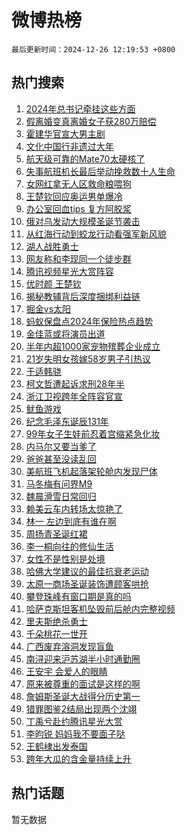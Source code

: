 # 微博热榜

`最后更新时间：2024-12-26 12:19:53 +0800`

## 热门搜索

1. [2024年总书记牵挂这些方面](https://m.weibo.cn/search?containerid=100103type%3D1%26t%3D10%26q%3D%232024%E5%B9%B4%E6%80%BB%E4%B9%A6%E8%AE%B0%E7%89%B5%E6%8C%82%E8%BF%99%E4%BA%9B%E6%96%B9%E9%9D%A2%23&stream_entry_id=51&isnewpage=1&extparam=seat%3D1%26q%3D%25232024%25E5%25B9%25B4%25E6%2580%25BB%25E4%25B9%25A6%25E8%25AE%25B0%25E7%2589%25B5%25E6%258C%2582%25E8%25BF%2599%25E4%25BA%259B%25E6%2596%25B9%25E9%259D%25A2%2523%26pos%3D0%26cate%3D10103%26filter_type%3Drealtimehot%26stream_entry_id%3D51%26c_type%3D51%26dgr%3D0%26display_time%3D1735186791%26pre_seqid%3D173518679165403877844101)
1. [假离婚变真离婚女子获280万赔偿](https://m.weibo.cn/search?containerid=100103type%3D1%26t%3D10%26q%3D%23%E5%81%87%E7%A6%BB%E5%A9%9A%E5%8F%98%E7%9C%9F%E7%A6%BB%E5%A9%9A%E5%A5%B3%E5%AD%90%E8%8E%B7280%E4%B8%87%E8%B5%94%E5%81%BF%23&stream_entry_id=31&isnewpage=1&extparam=seat%3D1%26flag%3D1%26cate%3D5001%26dgr%3D0%26stream_entry_id%3D31%26q%3D%2523%25E5%2581%2587%25E7%25A6%25BB%25E5%25A9%259A%25E5%258F%2598%25E7%259C%259F%25E7%25A6%25BB%25E5%25A9%259A%25E5%25A5%25B3%25E5%25AD%2590%25E8%258E%25B7280%25E4%25B8%2587%25E8%25B5%2594%25E5%2581%25BF%2523%26pos%3D0%26realpos%3D1%26filter_type%3Drealtimehot%26lcate%3D5001%26c_type%3D31%26band_rank%3D1%26display_time%3D1735186791%26pre_seqid%3D173518679165403877844101)
1. [霍建华官宣大男主剧](https://m.weibo.cn/search?containerid=100103type%3D1%26t%3D10%26q%3D%23%E9%9C%8D%E5%BB%BA%E5%8D%8E%E5%AE%98%E5%AE%A3%E5%A4%A7%E7%94%B7%E4%B8%BB%E5%89%A7%23&stream_entry_id=31&isnewpage=1&extparam=seat%3D1%26flag%3D1%26cate%3D5001%26dgr%3D0%26stream_entry_id%3D31%26q%3D%2523%25E9%259C%258D%25E5%25BB%25BA%25E5%258D%258E%25E5%25AE%2598%25E5%25AE%25A3%25E5%25A4%25A7%25E7%2594%25B7%25E4%25B8%25BB%25E5%2589%25A7%2523%26pos%3D1%26realpos%3D2%26filter_type%3Drealtimehot%26lcate%3D5001%26c_type%3D31%26band_rank%3D2%26display_time%3D1735186791%26pre_seqid%3D173518679165403877844101)
1. [文化中国行非遗过大年](https://m.weibo.cn/search?containerid=100103type%3D1%26t%3D10%26q%3D%23%E6%96%87%E5%8C%96%E4%B8%AD%E5%9B%BD%E8%A1%8C%E9%9D%9E%E9%81%97%E8%BF%87%E5%A4%A7%E5%B9%B4%23&stream_entry_id=31&isnewpage=1&extparam=seat%3D1%26flag%3D1%26cate%3D5001%26dgr%3D0%26stream_entry_id%3D31%26q%3D%2523%25E6%2596%2587%25E5%258C%2596%25E4%25B8%25AD%25E5%259B%25BD%25E8%25A1%258C%25E9%259D%259E%25E9%2581%2597%25E8%25BF%2587%25E5%25A4%25A7%25E5%25B9%25B4%2523%26pos%3D2%26realpos%3D3%26filter_type%3Drealtimehot%26lcate%3D5001%26c_type%3D31%26band_rank%3D3%26display_time%3D1735186791%26pre_seqid%3D173518679165403877844101)
1. [航天级可靠的Mate70太硬核了](https://m.weibo.cn/search?containerid=100103type%3D1%26t%3D10%26q%3D%23%E8%88%AA%E5%A4%A9%E7%BA%A7%E5%8F%AF%E9%9D%A0%E7%9A%84Mate70%E5%A4%AA%E7%A1%AC%E6%A0%B8%E4%BA%86%23&stream_entry_id=31&isnewpage=1&extparam=seat%3D1%26band_rank%3D4%26cate%3D5001%26dgr%3D0%26is_ad_pos%3D1%26stream_entry_id%3D31%26topic_ad%3D1%26pos%3D3%26q%3D%2523%25E8%2588%25AA%25E5%25A4%25A9%25E7%25BA%25A7%25E5%258F%25AF%25E9%259D%25A0%25E7%259A%2584Mate70%25E5%25A4%25AA%25E7%25A1%25AC%25E6%25A0%25B8%25E4%25BA%2586%2523%26filter_type%3Drealtimehot%26adid%3D270552%26c_type%3D31%26lcate%3D5001%26display_time%3D1735186791%26pre_seqid%3D173518679165403877844101)
1. [失事航班机长最后举动挽救数十人生命](https://m.weibo.cn/search?containerid=100103type%3D1%26t%3D10%26q%3D%23%E5%A4%B1%E4%BA%8B%E8%88%AA%E7%8F%AD%E6%9C%BA%E9%95%BF%E6%9C%80%E5%90%8E%E4%B8%BE%E5%8A%A8%E6%8C%BD%E6%95%91%E6%95%B0%E5%8D%81%E4%BA%BA%E7%94%9F%E5%91%BD%23&stream_entry_id=31&isnewpage=1&extparam=seat%3D1%26flag%3D1%26cate%3D5001%26dgr%3D0%26stream_entry_id%3D31%26q%3D%2523%25E5%25A4%25B1%25E4%25BA%258B%25E8%2588%25AA%25E7%258F%25AD%25E6%259C%25BA%25E9%2595%25BF%25E6%259C%2580%25E5%2590%258E%25E4%25B8%25BE%25E5%258A%25A8%25E6%258C%25BD%25E6%2595%2591%25E6%2595%25B0%25E5%258D%2581%25E4%25BA%25BA%25E7%2594%259F%25E5%2591%25BD%2523%26pos%3D4%26realpos%3D4%26filter_type%3Drealtimehot%26lcate%3D5001%26c_type%3D31%26band_rank%3D4%26display_time%3D1735186791%26pre_seqid%3D173518679165403877844101)
1. [女网红拿无人区救命粮喂狗](https://m.weibo.cn/search?containerid=100103type%3D1%26t%3D10%26q%3D%23%E5%A5%B3%E7%BD%91%E7%BA%A2%E6%8B%BF%E6%97%A0%E4%BA%BA%E5%8C%BA%E6%95%91%E5%91%BD%E7%B2%AE%E5%96%82%E7%8B%97%23&stream_entry_id=31&isnewpage=1&extparam=seat%3D1%26flag%3D2%26cate%3D5001%26dgr%3D0%26stream_entry_id%3D31%26q%3D%2523%25E5%25A5%25B3%25E7%25BD%2591%25E7%25BA%25A2%25E6%258B%25BF%25E6%2597%25A0%25E4%25BA%25BA%25E5%258C%25BA%25E6%2595%2591%25E5%2591%25BD%25E7%25B2%25AE%25E5%2596%2582%25E7%258B%2597%2523%26pos%3D5%26realpos%3D5%26filter_type%3Drealtimehot%26lcate%3D5001%26c_type%3D31%26band_rank%3D5%26display_time%3D1735186791%26pre_seqid%3D173518679165403877844101)
1. [王楚钦回应奥运男单爆冷](https://m.weibo.cn/search?containerid=100103type%3D1%26t%3D10%26q%3D%23%E7%8E%8B%E6%A5%9A%E9%92%A6%E5%9B%9E%E5%BA%94%E5%A5%A5%E8%BF%90%E7%94%B7%E5%8D%95%E7%88%86%E5%86%B7%23&stream_entry_id=31&isnewpage=1&extparam=seat%3D1%26flag%3D1%26cate%3D5001%26dgr%3D0%26stream_entry_id%3D31%26q%3D%2523%25E7%258E%258B%25E6%25A5%259A%25E9%2592%25A6%25E5%259B%259E%25E5%25BA%2594%25E5%25A5%25A5%25E8%25BF%2590%25E7%2594%25B7%25E5%258D%2595%25E7%2588%2586%25E5%2586%25B7%2523%26pos%3D6%26realpos%3D6%26filter_type%3Drealtimehot%26lcate%3D5001%26c_type%3D31%26band_rank%3D6%26display_time%3D1735186791%26pre_seqid%3D173518679165403877844101)
1. [办公室回血tips 复方阿胶浆](https://m.weibo.cn/search?containerid=100103type%3D1%26t%3D10%26q%3D%23%E5%8A%9E%E5%85%AC%E5%AE%A4%E5%9B%9E%E8%A1%80tips+%E5%A4%8D%E6%96%B9%E9%98%BF%E8%83%B6%E6%B5%86%23&stream_entry_id=31&isnewpage=1&extparam=seat%3D1%26band_rank%3D7%26cate%3D5001%26dgr%3D0%26is_ad_pos%3D1%26stream_entry_id%3D31%26topic_ad%3D1%26pos%3D7%26q%3D%2523%25E5%258A%259E%25E5%2585%25AC%25E5%25AE%25A4%25E5%259B%259E%25E8%25A1%2580tips%2520%25E5%25A4%258D%25E6%2596%25B9%25E9%2598%25BF%25E8%2583%25B6%25E6%25B5%2586%2523%26filter_type%3Drealtimehot%26adid%3D269913%26c_type%3D31%26lcate%3D5001%26display_time%3D1735186791%26pre_seqid%3D173518679165403877844101)
1. [俄对乌发动大规模圣诞节袭击](https://m.weibo.cn/search?containerid=100103type%3D1%26t%3D10%26q%3D%23%E4%BF%84%E5%AF%B9%E4%B9%8C%E5%8F%91%E5%8A%A8%E5%A4%A7%E8%A7%84%E6%A8%A1%E5%9C%A3%E8%AF%9E%E8%8A%82%E8%A2%AD%E5%87%BB%23&stream_entry_id=31&isnewpage=1&extparam=seat%3D1%26flag%3D1%26cate%3D5001%26dgr%3D0%26stream_entry_id%3D31%26q%3D%2523%25E4%25BF%2584%25E5%25AF%25B9%25E4%25B9%258C%25E5%258F%2591%25E5%258A%25A8%25E5%25A4%25A7%25E8%25A7%2584%25E6%25A8%25A1%25E5%259C%25A3%25E8%25AF%259E%25E8%258A%2582%25E8%25A2%25AD%25E5%2587%25BB%2523%26pos%3D8%26realpos%3D7%26filter_type%3Drealtimehot%26lcate%3D5001%26c_type%3D31%26band_rank%3D7%26display_time%3D1735186791%26pre_seqid%3D173518679165403877844101)
1. [从红海行动到蛟龙行动看强军新风貌](https://m.weibo.cn/search?containerid=100103type%3D1%26t%3D10%26q%3D%23%E4%BB%8E%E7%BA%A2%E6%B5%B7%E8%A1%8C%E5%8A%A8%E5%88%B0%E8%9B%9F%E9%BE%99%E8%A1%8C%E5%8A%A8%E7%9C%8B%E5%BC%BA%E5%86%9B%E6%96%B0%E9%A3%8E%E8%B2%8C%23&stream_entry_id=31&isnewpage=1&extparam=seat%3D1%26flag%3D0%26cate%3D5001%26dgr%3D0%26stream_entry_id%3D31%26q%3D%2523%25E4%25BB%258E%25E7%25BA%25A2%25E6%25B5%25B7%25E8%25A1%258C%25E5%258A%25A8%25E5%2588%25B0%25E8%259B%259F%25E9%25BE%2599%25E8%25A1%258C%25E5%258A%25A8%25E7%259C%258B%25E5%25BC%25BA%25E5%2586%259B%25E6%2596%25B0%25E9%25A3%258E%25E8%25B2%258C%2523%26pos%3D9%26realpos%3D8%26filter_type%3Drealtimehot%26lcate%3D5001%26c_type%3D31%26band_rank%3D8%26display_time%3D1735186791%26pre_seqid%3D173518679165403877844101)
1. [湖人战胜勇士](https://m.weibo.cn/search?containerid=100103type%3D1%26t%3D10%26q%3D%E6%B9%96%E4%BA%BA%E6%88%98%E8%83%9C%E5%8B%87%E5%A3%AB&stream_entry_id=31&isnewpage=1&extparam=seat%3D1%26flag%3D1%26cate%3D5001%26dgr%3D0%26stream_entry_id%3D31%26q%3D%25E6%25B9%2596%25E4%25BA%25BA%25E6%2588%2598%25E8%2583%259C%25E5%258B%2587%25E5%25A3%25AB%26pos%3D10%26realpos%3D9%26filter_type%3Drealtimehot%26lcate%3D5001%26c_type%3D31%26band_rank%3D9%26display_time%3D1735186791%26pre_seqid%3D173518679165403877844101)
1. [网友称和李现同一个徒步群](https://m.weibo.cn/search?containerid=100103type%3D1%26t%3D10%26q%3D%23%E7%BD%91%E5%8F%8B%E7%A7%B0%E5%92%8C%E6%9D%8E%E7%8E%B0%E5%90%8C%E4%B8%80%E4%B8%AA%E5%BE%92%E6%AD%A5%E7%BE%A4%23&stream_entry_id=31&isnewpage=1&extparam=seat%3D1%26flag%3D0%26cate%3D5001%26dgr%3D0%26stream_entry_id%3D31%26q%3D%2523%25E7%25BD%2591%25E5%258F%258B%25E7%25A7%25B0%25E5%2592%258C%25E6%259D%258E%25E7%258E%25B0%25E5%2590%258C%25E4%25B8%2580%25E4%25B8%25AA%25E5%25BE%2592%25E6%25AD%25A5%25E7%25BE%25A4%2523%26pos%3D11%26realpos%3D10%26filter_type%3Drealtimehot%26lcate%3D5001%26c_type%3D31%26band_rank%3D10%26display_time%3D1735186791%26pre_seqid%3D173518679165403877844101)
1. [腾讯视频星光大赏阵容](https://m.weibo.cn/search?containerid=100103type%3D1%26t%3D10%26q%3D%E8%85%BE%E8%AE%AF%E8%A7%86%E9%A2%91%E6%98%9F%E5%85%89%E5%A4%A7%E8%B5%8F%E9%98%B5%E5%AE%B9&stream_entry_id=31&isnewpage=1&extparam=seat%3D1%26flag%3D1%26cate%3D5001%26dgr%3D0%26stream_entry_id%3D31%26q%3D%25E8%2585%25BE%25E8%25AE%25AF%25E8%25A7%2586%25E9%25A2%2591%25E6%2598%259F%25E5%2585%2589%25E5%25A4%25A7%25E8%25B5%258F%25E9%2598%25B5%25E5%25AE%25B9%26pos%3D12%26realpos%3D11%26filter_type%3Drealtimehot%26lcate%3D5001%26c_type%3D31%26band_rank%3D11%26display_time%3D1735186791%26pre_seqid%3D173518679165403877844101)
1. [优时颜 王楚钦](https://m.weibo.cn/search?containerid=100103type%3D1%26t%3D10%26q%3D%E4%BC%98%E6%97%B6%E9%A2%9C+%E7%8E%8B%E6%A5%9A%E9%92%A6&stream_entry_id=31&isnewpage=1&extparam=seat%3D1%26flag%3D2%26cate%3D5001%26dgr%3D0%26stream_entry_id%3D31%26q%3D%25E4%25BC%2598%25E6%2597%25B6%25E9%25A2%259C%2520%25E7%258E%258B%25E6%25A5%259A%25E9%2592%25A6%26pos%3D13%26realpos%3D12%26filter_type%3Drealtimehot%26lcate%3D5001%26c_type%3D31%26band_rank%3D12%26display_time%3D1735186791%26pre_seqid%3D173518679165403877844101)
1. [揭秘教辅背后深度捆绑利益链](https://m.weibo.cn/search?containerid=100103type%3D1%26t%3D10%26q%3D%23%E6%8F%AD%E7%A7%98%E6%95%99%E8%BE%85%E8%83%8C%E5%90%8E%E6%B7%B1%E5%BA%A6%E6%8D%86%E7%BB%91%E5%88%A9%E7%9B%8A%E9%93%BE%23&stream_entry_id=31&isnewpage=1&extparam=seat%3D1%26flag%3D1%26cate%3D5001%26dgr%3D0%26stream_entry_id%3D31%26q%3D%2523%25E6%258F%25AD%25E7%25A7%2598%25E6%2595%2599%25E8%25BE%2585%25E8%2583%258C%25E5%2590%258E%25E6%25B7%25B1%25E5%25BA%25A6%25E6%258D%2586%25E7%25BB%2591%25E5%2588%25A9%25E7%259B%258A%25E9%2593%25BE%2523%26pos%3D14%26realpos%3D13%26filter_type%3Drealtimehot%26lcate%3D5001%26c_type%3D31%26band_rank%3D13%26display_time%3D1735186791%26pre_seqid%3D173518679165403877844101)
1. [掘金vs太阳](https://m.weibo.cn/search?containerid=100103type%3D1%26t%3D10%26q%3D%23%E6%8E%98%E9%87%91vs%E5%A4%AA%E9%98%B3%23&stream_entry_id=31&isnewpage=1&extparam=seat%3D1%26flag%3D1%26cate%3D5001%26dgr%3D0%26stream_entry_id%3D31%26q%3D%2523%25E6%258E%2598%25E9%2587%2591vs%25E5%25A4%25AA%25E9%2598%25B3%2523%26pos%3D15%26realpos%3D14%26filter_type%3Drealtimehot%26lcate%3D5001%26c_type%3D31%26band_rank%3D14%26display_time%3D1735186791%26pre_seqid%3D173518679165403877844101)
1. [蚂蚁保盘点2024年保险热点趋势](https://m.weibo.cn/search?containerid=100103type%3D1%26t%3D10%26q%3D%23%E8%9A%82%E8%9A%81%E4%BF%9D%E7%9B%98%E7%82%B92024%E5%B9%B4%E4%BF%9D%E9%99%A9%E7%83%AD%E7%82%B9%E8%B6%8B%E5%8A%BF%23&stream_entry_id=31&isnewpage=1&extparam=seat%3D1%26flag%3D0%26cate%3D5001%26dgr%3D0%26adid%3D270620%26stream_entry_id%3D31%26q%3D%2523%25E8%259A%2582%25E8%259A%2581%25E4%25BF%259D%25E7%259B%2598%25E7%2582%25B92024%25E5%25B9%25B4%25E4%25BF%259D%25E9%2599%25A9%25E7%2583%25AD%25E7%2582%25B9%25E8%25B6%258B%25E5%258A%25BF%2523%26pos%3D16%26realpos%3D15%26filter_type%3Drealtimehot%26lcate%3D5001%26c_type%3D31%26band_rank%3D15%26display_time%3D1735186791%26pre_seqid%3D173518679165403877844101)
1. [金佳蓝或将演员出道](https://m.weibo.cn/search?containerid=100103type%3D1%26t%3D10%26q%3D%23%E9%87%91%E4%BD%B3%E8%93%9D%E6%88%96%E5%B0%86%E6%BC%94%E5%91%98%E5%87%BA%E9%81%93%23&stream_entry_id=31&isnewpage=1&extparam=seat%3D1%26flag%3D1%26cate%3D5001%26dgr%3D0%26stream_entry_id%3D31%26q%3D%2523%25E9%2587%2591%25E4%25BD%25B3%25E8%2593%259D%25E6%2588%2596%25E5%25B0%2586%25E6%25BC%2594%25E5%2591%2598%25E5%2587%25BA%25E9%2581%2593%2523%26pos%3D17%26realpos%3D16%26filter_type%3Drealtimehot%26lcate%3D5001%26c_type%3D31%26band_rank%3D16%26display_time%3D1735186791%26pre_seqid%3D173518679165403877844101)
1. [半年内超1000家宠物殡葬企业成立](https://m.weibo.cn/search?containerid=100103type%3D1%26t%3D10%26q%3D%23%E5%8D%8A%E5%B9%B4%E5%86%85%E8%B6%851000%E5%AE%B6%E5%AE%A0%E7%89%A9%E6%AE%A1%E8%91%AC%E4%BC%81%E4%B8%9A%E6%88%90%E7%AB%8B%23&stream_entry_id=31&isnewpage=1&extparam=seat%3D1%26flag%3D1%26cate%3D5001%26dgr%3D0%26stream_entry_id%3D31%26q%3D%2523%25E5%258D%258A%25E5%25B9%25B4%25E5%2586%2585%25E8%25B6%25851000%25E5%25AE%25B6%25E5%25AE%25A0%25E7%2589%25A9%25E6%25AE%25A1%25E8%2591%25AC%25E4%25BC%2581%25E4%25B8%259A%25E6%2588%2590%25E7%25AB%258B%2523%26pos%3D18%26realpos%3D17%26filter_type%3Drealtimehot%26lcate%3D5001%26c_type%3D31%26band_rank%3D17%26display_time%3D1735186791%26pre_seqid%3D173518679165403877844101)
1. [21岁失明女孩嫁58岁男子引热议](https://m.weibo.cn/search?containerid=100103type%3D1%26t%3D10%26q%3D%2321%E5%B2%81%E5%A4%B1%E6%98%8E%E5%A5%B3%E5%AD%A9%E5%AB%8158%E5%B2%81%E7%94%B7%E5%AD%90%E5%BC%95%E7%83%AD%E8%AE%AE%23&stream_entry_id=31&isnewpage=1&extparam=seat%3D1%26flag%3D2%26cate%3D5001%26dgr%3D0%26stream_entry_id%3D31%26q%3D%252321%25E5%25B2%2581%25E5%25A4%25B1%25E6%2598%258E%25E5%25A5%25B3%25E5%25AD%25A9%25E5%25AB%258158%25E5%25B2%2581%25E7%2594%25B7%25E5%25AD%2590%25E5%25BC%2595%25E7%2583%25AD%25E8%25AE%25AE%2523%26pos%3D19%26realpos%3D18%26filter_type%3Drealtimehot%26lcate%3D5001%26c_type%3D31%26band_rank%3D18%26display_time%3D1735186791%26pre_seqid%3D173518679165403877844101)
1. [于适韩骁](https://m.weibo.cn/search?containerid=100103type%3D1%26t%3D10%26q%3D%23%E4%BA%8E%E9%80%82%E9%9F%A9%E9%AA%81%23&stream_entry_id=31&isnewpage=1&extparam=seat%3D1%26flag%3D1%26cate%3D5001%26dgr%3D0%26stream_entry_id%3D31%26q%3D%2523%25E4%25BA%258E%25E9%2580%2582%25E9%259F%25A9%25E9%25AA%2581%2523%26pos%3D20%26realpos%3D19%26filter_type%3Drealtimehot%26lcate%3D5001%26c_type%3D31%26band_rank%3D19%26display_time%3D1735186791%26pre_seqid%3D173518679165403877844101)
1. [柯文哲遭起诉求刑28年半](https://m.weibo.cn/search?containerid=100103type%3D1%26t%3D10%26q%3D%23%E6%9F%AF%E6%96%87%E5%93%B2%E9%81%AD%E8%B5%B7%E8%AF%89%E6%B1%82%E5%88%9128%E5%B9%B4%E5%8D%8A%23&stream_entry_id=31&isnewpage=1&extparam=seat%3D1%26flag%3D1%26cate%3D5001%26dgr%3D0%26stream_entry_id%3D31%26q%3D%2523%25E6%259F%25AF%25E6%2596%2587%25E5%2593%25B2%25E9%2581%25AD%25E8%25B5%25B7%25E8%25AF%2589%25E6%25B1%2582%25E5%2588%259128%25E5%25B9%25B4%25E5%258D%258A%2523%26pos%3D21%26realpos%3D20%26filter_type%3Drealtimehot%26lcate%3D5001%26c_type%3D31%26band_rank%3D20%26display_time%3D1735186791%26pre_seqid%3D173518679165403877844101)
1. [浙江卫视跨年全阵容官宣](https://m.weibo.cn/search?containerid=100103type%3D1%26t%3D10%26q%3D%23%E6%B5%99%E6%B1%9F%E5%8D%AB%E8%A7%86%E8%B7%A8%E5%B9%B4%E5%85%A8%E9%98%B5%E5%AE%B9%E5%AE%98%E5%AE%A3%23&stream_entry_id=31&isnewpage=1&extparam=seat%3D1%26flag%3D2%26cate%3D5001%26dgr%3D0%26stream_entry_id%3D31%26q%3D%2523%25E6%25B5%2599%25E6%25B1%259F%25E5%258D%25AB%25E8%25A7%2586%25E8%25B7%25A8%25E5%25B9%25B4%25E5%2585%25A8%25E9%2598%25B5%25E5%25AE%25B9%25E5%25AE%2598%25E5%25AE%25A3%2523%26pos%3D22%26realpos%3D21%26filter_type%3Drealtimehot%26lcate%3D5001%26c_type%3D31%26band_rank%3D21%26display_time%3D1735186791%26pre_seqid%3D173518679165403877844101)
1. [鱿鱼游戏](https://m.weibo.cn/search?containerid=100103type%3D1%26t%3D10%26q%3D%E9%B1%BF%E9%B1%BC%E6%B8%B8%E6%88%8F&stream_entry_id=31&isnewpage=1&extparam=seat%3D1%26flag%3D0%26cate%3D5001%26dgr%3D0%26stream_entry_id%3D31%26q%3D%25E9%25B1%25BF%25E9%25B1%25BC%25E6%25B8%25B8%25E6%2588%258F%26pos%3D23%26realpos%3D22%26filter_type%3Drealtimehot%26lcate%3D5001%26c_type%3D31%26band_rank%3D22%26display_time%3D1735186791%26pre_seqid%3D173518679165403877844101)
1. [纪念毛泽东诞辰131年](https://m.weibo.cn/search?containerid=100103type%3D1%26t%3D10%26q%3D%23%E7%BA%AA%E5%BF%B5%E6%AF%9B%E6%B3%BD%E4%B8%9C%E8%AF%9E%E8%BE%B0131%E5%B9%B4%23&stream_entry_id=31&isnewpage=1&extparam=seat%3D1%26flag%3D0%26cate%3D5001%26dgr%3D0%26stream_entry_id%3D31%26q%3D%2523%25E7%25BA%25AA%25E5%25BF%25B5%25E6%25AF%259B%25E6%25B3%25BD%25E4%25B8%259C%25E8%25AF%259E%25E8%25BE%25B0131%25E5%25B9%25B4%2523%26pos%3D24%26realpos%3D23%26filter_type%3Drealtimehot%26lcate%3D5001%26c_type%3D31%26band_rank%3D23%26display_time%3D1735186791%26pre_seqid%3D173518679165403877844101)
1. [99年女子生娃前忍着宫缩紧急化妆](https://m.weibo.cn/search?containerid=100103type%3D1%26t%3D10%26q%3D%2399%E5%B9%B4%E5%A5%B3%E5%AD%90%E7%94%9F%E5%A8%83%E5%89%8D%E5%BF%8D%E7%9D%80%E5%AE%AB%E7%BC%A9%E7%B4%A7%E6%80%A5%E5%8C%96%E5%A6%86%23&stream_entry_id=31&isnewpage=1&extparam=seat%3D1%26flag%3D1%26cate%3D5001%26dgr%3D0%26stream_entry_id%3D31%26q%3D%252399%25E5%25B9%25B4%25E5%25A5%25B3%25E5%25AD%2590%25E7%2594%259F%25E5%25A8%2583%25E5%2589%258D%25E5%25BF%258D%25E7%259D%2580%25E5%25AE%25AB%25E7%25BC%25A9%25E7%25B4%25A7%25E6%2580%25A5%25E5%258C%2596%25E5%25A6%2586%2523%26pos%3D25%26realpos%3D24%26filter_type%3Drealtimehot%26lcate%3D5001%26c_type%3D31%26band_rank%3D24%26display_time%3D1735186791%26pre_seqid%3D173518679165403877844101)
1. [内马尔又要当爹了](https://m.weibo.cn/search?containerid=100103type%3D1%26t%3D10%26q%3D%23%E5%86%85%E9%A9%AC%E5%B0%94%E5%8F%88%E8%A6%81%E5%BD%93%E7%88%B9%E4%BA%86%23&stream_entry_id=31&isnewpage=1&extparam=seat%3D1%26flag%3D1%26cate%3D5001%26dgr%3D0%26stream_entry_id%3D31%26q%3D%2523%25E5%2586%2585%25E9%25A9%25AC%25E5%25B0%2594%25E5%258F%2588%25E8%25A6%2581%25E5%25BD%2593%25E7%2588%25B9%25E4%25BA%2586%2523%26pos%3D26%26realpos%3D25%26filter_type%3Drealtimehot%26lcate%3D5001%26c_type%3D31%26band_rank%3D25%26display_time%3D1735186791%26pre_seqid%3D173518679165403877844101)
1. [爸爸甚至没读乱回](https://m.weibo.cn/search?containerid=100103type%3D1%26t%3D10%26q%3D%E7%88%B8%E7%88%B8%E7%94%9A%E8%87%B3%E6%B2%A1%E8%AF%BB%E4%B9%B1%E5%9B%9E&stream_entry_id=31&isnewpage=1&extparam=seat%3D1%26flag%3D1%26cate%3D5001%26dgr%3D0%26stream_entry_id%3D31%26q%3D%25E7%2588%25B8%25E7%2588%25B8%25E7%2594%259A%25E8%2587%25B3%25E6%25B2%25A1%25E8%25AF%25BB%25E4%25B9%25B1%25E5%259B%259E%26pos%3D27%26realpos%3D26%26filter_type%3Drealtimehot%26lcate%3D5001%26c_type%3D31%26band_rank%3D26%26display_time%3D1735186791%26pre_seqid%3D173518679165403877844101)
1. [美航班飞机起落架轮舱内发现尸体](https://m.weibo.cn/search?containerid=100103type%3D1%26t%3D10%26q%3D%23%E7%BE%8E%E8%88%AA%E7%8F%AD%E9%A3%9E%E6%9C%BA%E8%B5%B7%E8%90%BD%E6%9E%B6%E8%BD%AE%E8%88%B1%E5%86%85%E5%8F%91%E7%8E%B0%E5%B0%B8%E4%BD%93%23&stream_entry_id=31&isnewpage=1&extparam=seat%3D1%26flag%3D0%26cate%3D5001%26dgr%3D0%26stream_entry_id%3D31%26q%3D%2523%25E7%25BE%258E%25E8%2588%25AA%25E7%258F%25AD%25E9%25A3%259E%25E6%259C%25BA%25E8%25B5%25B7%25E8%2590%25BD%25E6%259E%25B6%25E8%25BD%25AE%25E8%2588%25B1%25E5%2586%2585%25E5%258F%2591%25E7%258E%25B0%25E5%25B0%25B8%25E4%25BD%2593%2523%26pos%3D28%26realpos%3D27%26filter_type%3Drealtimehot%26lcate%3D5001%26c_type%3D31%26band_rank%3D27%26display_time%3D1735186791%26pre_seqid%3D173518679165403877844101)
1. [马冬梅有问界M9](https://m.weibo.cn/search?containerid=100103type%3D1%26t%3D10%26q%3D%23%E9%A9%AC%E5%86%AC%E6%A2%85%E6%9C%89%E9%97%AE%E7%95%8CM9%23&stream_entry_id=31&isnewpage=1&extparam=seat%3D1%26flag%3D0%26cate%3D5001%26dgr%3D0%26adid%3D269804%26stream_entry_id%3D31%26q%3D%2523%25E9%25A9%25AC%25E5%2586%25AC%25E6%25A2%2585%25E6%259C%2589%25E9%2597%25AE%25E7%2595%258CM9%2523%26pos%3D29%26realpos%3D28%26filter_type%3Drealtimehot%26lcate%3D5001%26c_type%3D31%26band_rank%3D28%26display_time%3D1735186791%26pre_seqid%3D173518679165403877844101)
1. [魏晨滑雪日常回归](https://m.weibo.cn/search?containerid=100103type%3D1%26t%3D10%26q%3D%E9%AD%8F%E6%99%A8%E6%BB%91%E9%9B%AA%E6%97%A5%E5%B8%B8%E5%9B%9E%E5%BD%92&stream_entry_id=31&isnewpage=1&extparam=seat%3D1%26flag%3D1%26cate%3D5001%26dgr%3D0%26stream_entry_id%3D31%26q%3D%25E9%25AD%258F%25E6%2599%25A8%25E6%25BB%2591%25E9%259B%25AA%25E6%2597%25A5%25E5%25B8%25B8%25E5%259B%259E%25E5%25BD%2592%26pos%3D30%26realpos%3D29%26filter_type%3Drealtimehot%26lcate%3D5001%26c_type%3D31%26band_rank%3D29%26display_time%3D1735186791%26pre_seqid%3D173518679165403877844101)
1. [赖美云车内转场太惊艳了](https://m.weibo.cn/search?containerid=100103type%3D1%26t%3D10%26q%3D%23%E8%B5%96%E7%BE%8E%E4%BA%91%E8%BD%A6%E5%86%85%E8%BD%AC%E5%9C%BA%E5%A4%AA%E6%83%8A%E8%89%B3%E4%BA%86%23&stream_entry_id=31&isnewpage=1&extparam=seat%3D1%26flag%3D0%26cate%3D5001%26dgr%3D0%26adid%3D270349%26stream_entry_id%3D31%26q%3D%2523%25E8%25B5%2596%25E7%25BE%258E%25E4%25BA%2591%25E8%25BD%25A6%25E5%2586%2585%25E8%25BD%25AC%25E5%259C%25BA%25E5%25A4%25AA%25E6%2583%258A%25E8%2589%25B3%25E4%25BA%2586%2523%26pos%3D31%26realpos%3D30%26filter_type%3Drealtimehot%26lcate%3D5001%26c_type%3D31%26band_rank%3D30%26display_time%3D1735186791%26pre_seqid%3D173518679165403877844101)
1. [林一 左边到底有谁在啊](https://m.weibo.cn/search?containerid=100103type%3D1%26t%3D10%26q%3D%E6%9E%97%E4%B8%80+%E5%B7%A6%E8%BE%B9%E5%88%B0%E5%BA%95%E6%9C%89%E8%B0%81%E5%9C%A8%E5%95%8A&stream_entry_id=31&isnewpage=1&extparam=seat%3D1%26flag%3D1%26cate%3D5001%26dgr%3D0%26stream_entry_id%3D31%26q%3D%25E6%259E%2597%25E4%25B8%2580%2520%25E5%25B7%25A6%25E8%25BE%25B9%25E5%2588%25B0%25E5%25BA%2595%25E6%259C%2589%25E8%25B0%2581%25E5%259C%25A8%25E5%2595%258A%26pos%3D32%26realpos%3D31%26filter_type%3Drealtimehot%26lcate%3D5001%26c_type%3D31%26band_rank%3D31%26display_time%3D1735186791%26pre_seqid%3D173518679165403877844101)
1. [周扬青圣诞红裙](https://m.weibo.cn/search?containerid=100103type%3D1%26t%3D10%26q%3D%E5%91%A8%E6%89%AC%E9%9D%92%E5%9C%A3%E8%AF%9E%E7%BA%A2%E8%A3%99&stream_entry_id=31&isnewpage=1&extparam=seat%3D1%26flag%3D0%26cate%3D5001%26dgr%3D0%26stream_entry_id%3D31%26q%3D%25E5%2591%25A8%25E6%2589%25AC%25E9%259D%2592%25E5%259C%25A3%25E8%25AF%259E%25E7%25BA%25A2%25E8%25A3%2599%26pos%3D33%26realpos%3D32%26filter_type%3Drealtimehot%26lcate%3D5001%26c_type%3D31%26band_rank%3D32%26display_time%3D1735186791%26pre_seqid%3D173518679165403877844101)
1. [李一桐向往的修仙生活](https://m.weibo.cn/search?containerid=100103type%3D1%26t%3D10%26q%3D%23%E6%9D%8E%E4%B8%80%E6%A1%90%E5%90%91%E5%BE%80%E7%9A%84%E4%BF%AE%E4%BB%99%E7%94%9F%E6%B4%BB%23&stream_entry_id=31&isnewpage=1&extparam=seat%3D1%26flag%3D0%26cate%3D5001%26dgr%3D0%26adid%3D267934%26stream_entry_id%3D31%26q%3D%2523%25E6%259D%258E%25E4%25B8%2580%25E6%25A1%2590%25E5%2590%2591%25E5%25BE%2580%25E7%259A%2584%25E4%25BF%25AE%25E4%25BB%2599%25E7%2594%259F%25E6%25B4%25BB%2523%26pos%3D34%26realpos%3D33%26filter_type%3Drealtimehot%26lcate%3D5001%26c_type%3D31%26band_rank%3D33%26display_time%3D1735186791%26pre_seqid%3D173518679165403877844101)
1. [女性不是性别是处境](https://m.weibo.cn/search?containerid=100103type%3D1%26t%3D10%26q%3D%E5%A5%B3%E6%80%A7%E4%B8%8D%E6%98%AF%E6%80%A7%E5%88%AB%E6%98%AF%E5%A4%84%E5%A2%83&stream_entry_id=31&isnewpage=1&extparam=seat%3D1%26flag%3D1%26cate%3D5001%26dgr%3D0%26stream_entry_id%3D31%26q%3D%25E5%25A5%25B3%25E6%2580%25A7%25E4%25B8%258D%25E6%2598%25AF%25E6%2580%25A7%25E5%2588%25AB%25E6%2598%25AF%25E5%25A4%2584%25E5%25A2%2583%26pos%3D35%26realpos%3D34%26filter_type%3Drealtimehot%26lcate%3D5001%26c_type%3D31%26band_rank%3D34%26display_time%3D1735186791%26pre_seqid%3D173518679165403877844101)
1. [哈佛大学建议的最佳抗衰老运动](https://m.weibo.cn/search?containerid=100103type%3D1%26t%3D10%26q%3D%23%E5%93%88%E4%BD%9B%E5%A4%A7%E5%AD%A6%E5%BB%BA%E8%AE%AE%E7%9A%84%E6%9C%80%E4%BD%B3%E6%8A%97%E8%A1%B0%E8%80%81%E8%BF%90%E5%8A%A8%23&stream_entry_id=31&isnewpage=1&extparam=seat%3D1%26flag%3D1%26cate%3D5001%26dgr%3D0%26stream_entry_id%3D31%26q%3D%2523%25E5%2593%2588%25E4%25BD%259B%25E5%25A4%25A7%25E5%25AD%25A6%25E5%25BB%25BA%25E8%25AE%25AE%25E7%259A%2584%25E6%259C%2580%25E4%25BD%25B3%25E6%258A%2597%25E8%25A1%25B0%25E8%2580%2581%25E8%25BF%2590%25E5%258A%25A8%2523%26pos%3D36%26realpos%3D35%26filter_type%3Drealtimehot%26lcate%3D5001%26c_type%3D31%26band_rank%3D35%26display_time%3D1735186791%26pre_seqid%3D173518679165403877844101)
1. [太原一商场圣诞装饰遭顾客哄抢](https://m.weibo.cn/search?containerid=100103type%3D1%26t%3D10%26q%3D%23%E5%A4%AA%E5%8E%9F%E4%B8%80%E5%95%86%E5%9C%BA%E5%9C%A3%E8%AF%9E%E8%A3%85%E9%A5%B0%E9%81%AD%E9%A1%BE%E5%AE%A2%E5%93%84%E6%8A%A2%23&stream_entry_id=31&isnewpage=1&extparam=seat%3D1%26flag%3D1%26cate%3D5001%26dgr%3D0%26stream_entry_id%3D31%26q%3D%2523%25E5%25A4%25AA%25E5%258E%259F%25E4%25B8%2580%25E5%2595%2586%25E5%259C%25BA%25E5%259C%25A3%25E8%25AF%259E%25E8%25A3%2585%25E9%25A5%25B0%25E9%2581%25AD%25E9%25A1%25BE%25E5%25AE%25A2%25E5%2593%2584%25E6%258A%25A2%2523%26pos%3D37%26realpos%3D36%26filter_type%3Drealtimehot%26lcate%3D5001%26c_type%3D31%26band_rank%3D36%26display_time%3D1735186791%26pre_seqid%3D173518679165403877844101)
1. [攀登珠峰有窗口期是真的吗](https://m.weibo.cn/search?containerid=100103type%3D1%26t%3D10%26q%3D%23%E6%94%80%E7%99%BB%E7%8F%A0%E5%B3%B0%E6%9C%89%E7%AA%97%E5%8F%A3%E6%9C%9F%E6%98%AF%E7%9C%9F%E7%9A%84%E5%90%97%23&stream_entry_id=31&isnewpage=1&extparam=seat%3D1%26flag%3D1%26cate%3D5001%26dgr%3D0%26stream_entry_id%3D31%26q%3D%2523%25E6%2594%2580%25E7%2599%25BB%25E7%258F%25A0%25E5%25B3%25B0%25E6%259C%2589%25E7%25AA%2597%25E5%258F%25A3%25E6%259C%259F%25E6%2598%25AF%25E7%259C%259F%25E7%259A%2584%25E5%2590%2597%2523%26pos%3D38%26realpos%3D37%26filter_type%3Drealtimehot%26lcate%3D5001%26c_type%3D31%26band_rank%3D37%26display_time%3D1735186791%26pre_seqid%3D173518679165403877844101)
1. [哈萨克斯坦客机坠毁前后舱内完整视频](https://m.weibo.cn/search?containerid=100103type%3D1%26t%3D10%26q%3D%23%E5%93%88%E8%90%A8%E5%85%8B%E6%96%AF%E5%9D%A6%E5%AE%A2%E6%9C%BA%E5%9D%A0%E6%AF%81%E5%89%8D%E5%90%8E%E8%88%B1%E5%86%85%E5%AE%8C%E6%95%B4%E8%A7%86%E9%A2%91%23&stream_entry_id=31&isnewpage=1&extparam=seat%3D1%26flag%3D1%26cate%3D5001%26dgr%3D0%26stream_entry_id%3D31%26q%3D%2523%25E5%2593%2588%25E8%2590%25A8%25E5%2585%258B%25E6%2596%25AF%25E5%259D%25A6%25E5%25AE%25A2%25E6%259C%25BA%25E5%259D%25A0%25E6%25AF%2581%25E5%2589%258D%25E5%2590%258E%25E8%2588%25B1%25E5%2586%2585%25E5%25AE%258C%25E6%2595%25B4%25E8%25A7%2586%25E9%25A2%2591%2523%26pos%3D39%26realpos%3D38%26filter_type%3Drealtimehot%26lcate%3D5001%26c_type%3D31%26band_rank%3D38%26display_time%3D1735186791%26pre_seqid%3D173518679165403877844101)
1. [里夫斯绝杀勇士](https://m.weibo.cn/search?containerid=100103type%3D1%26t%3D10%26q%3D%23%E9%87%8C%E5%A4%AB%E6%96%AF%E7%BB%9D%E6%9D%80%E5%8B%87%E5%A3%AB%23&stream_entry_id=31&isnewpage=1&extparam=seat%3D1%26flag%3D1%26cate%3D5001%26dgr%3D0%26stream_entry_id%3D31%26q%3D%2523%25E9%2587%258C%25E5%25A4%25AB%25E6%2596%25AF%25E7%25BB%259D%25E6%259D%2580%25E5%258B%2587%25E5%25A3%25AB%2523%26pos%3D40%26realpos%3D39%26filter_type%3Drealtimehot%26lcate%3D5001%26c_type%3D31%26band_rank%3D39%26display_time%3D1735186791%26pre_seqid%3D173518679165403877844101)
1. [千朵桃花一世开](https://m.weibo.cn/search?containerid=100103type%3D1%26t%3D10%26q%3D%E5%8D%83%E6%9C%B5%E6%A1%83%E8%8A%B1%E4%B8%80%E4%B8%96%E5%BC%80&stream_entry_id=31&isnewpage=1&extparam=seat%3D1%26flag%3D1%26cate%3D5001%26dgr%3D0%26stream_entry_id%3D31%26q%3D%25E5%258D%2583%25E6%259C%25B5%25E6%25A1%2583%25E8%258A%25B1%25E4%25B8%2580%25E4%25B8%2596%25E5%25BC%2580%26pos%3D41%26realpos%3D40%26filter_type%3Drealtimehot%26lcate%3D5001%26c_type%3D31%26band_rank%3D40%26display_time%3D1735186791%26pre_seqid%3D173518679165403877844101)
1. [广西废弃溶洞发现盲鱼](https://m.weibo.cn/search?containerid=100103type%3D1%26t%3D10%26q%3D%E5%B9%BF%E8%A5%BF%E5%BA%9F%E5%BC%83%E6%BA%B6%E6%B4%9E%E5%8F%91%E7%8E%B0%E7%9B%B2%E9%B1%BC&stream_entry_id=31&isnewpage=1&extparam=seat%3D1%26flag%3D1%26cate%3D5001%26dgr%3D0%26stream_entry_id%3D31%26q%3D%25E5%25B9%25BF%25E8%25A5%25BF%25E5%25BA%259F%25E5%25BC%2583%25E6%25BA%25B6%25E6%25B4%259E%25E5%258F%2591%25E7%258E%25B0%25E7%259B%25B2%25E9%25B1%25BC%26pos%3D42%26realpos%3D41%26filter_type%3Drealtimehot%26lcate%3D5001%26c_type%3D31%26band_rank%3D41%26display_time%3D1735186791%26pre_seqid%3D173518679165403877844101)
1. [南浔迎来沪苏湖半小时通勤圈](https://m.weibo.cn/search?containerid=100103type%3D1%26t%3D10%26q%3D%23%E5%8D%97%E6%B5%94%E8%BF%8E%E6%9D%A5%E6%B2%AA%E8%8B%8F%E6%B9%96%E5%8D%8A%E5%B0%8F%E6%97%B6%E9%80%9A%E5%8B%A4%E5%9C%88%23&stream_entry_id=31&isnewpage=1&extparam=seat%3D1%26flag%3D0%26cate%3D5001%26dgr%3D0%26adid%3D270479%26stream_entry_id%3D31%26q%3D%2523%25E5%258D%2597%25E6%25B5%2594%25E8%25BF%258E%25E6%259D%25A5%25E6%25B2%25AA%25E8%258B%258F%25E6%25B9%2596%25E5%258D%258A%25E5%25B0%258F%25E6%2597%25B6%25E9%2580%259A%25E5%258B%25A4%25E5%259C%2588%2523%26pos%3D43%26realpos%3D42%26filter_type%3Drealtimehot%26lcate%3D5001%26c_type%3D31%26band_rank%3D42%26display_time%3D1735186791%26pre_seqid%3D173518679165403877844101)
1. [王安宇 会爱人的眼睛](https://m.weibo.cn/search?containerid=100103type%3D1%26t%3D10%26q%3D%E7%8E%8B%E5%AE%89%E5%AE%87+%E4%BC%9A%E7%88%B1%E4%BA%BA%E7%9A%84%E7%9C%BC%E7%9D%9B&stream_entry_id=31&isnewpage=1&extparam=seat%3D1%26flag%3D0%26cate%3D5001%26dgr%3D0%26stream_entry_id%3D31%26q%3D%25E7%258E%258B%25E5%25AE%2589%25E5%25AE%2587%2520%25E4%25BC%259A%25E7%2588%25B1%25E4%25BA%25BA%25E7%259A%2584%25E7%259C%25BC%25E7%259D%259B%26pos%3D44%26realpos%3D43%26filter_type%3Drealtimehot%26lcate%3D5001%26c_type%3D31%26band_rank%3D43%26display_time%3D1735186791%26pre_seqid%3D173518679165403877844101)
1. [原来被尊重的面试是这样的啊](https://m.weibo.cn/search?containerid=100103type%3D1%26t%3D10%26q%3D%E5%8E%9F%E6%9D%A5%E8%A2%AB%E5%B0%8A%E9%87%8D%E7%9A%84%E9%9D%A2%E8%AF%95%E6%98%AF%E8%BF%99%E6%A0%B7%E7%9A%84%E5%95%8A&stream_entry_id=31&isnewpage=1&extparam=seat%3D1%26flag%3D1%26cate%3D5001%26dgr%3D0%26stream_entry_id%3D31%26q%3D%25E5%258E%259F%25E6%259D%25A5%25E8%25A2%25AB%25E5%25B0%258A%25E9%2587%258D%25E7%259A%2584%25E9%259D%25A2%25E8%25AF%2595%25E6%2598%25AF%25E8%25BF%2599%25E6%25A0%25B7%25E7%259A%2584%25E5%2595%258A%26pos%3D45%26realpos%3D44%26filter_type%3Drealtimehot%26lcate%3D5001%26c_type%3D31%26band_rank%3D44%26display_time%3D1735186791%26pre_seqid%3D173518679165403877844101)
1. [詹姆斯圣诞大战得分历史第一](https://m.weibo.cn/search?containerid=100103type%3D1%26t%3D10%26q%3D%23%E8%A9%B9%E5%A7%86%E6%96%AF%E5%9C%A3%E8%AF%9E%E5%A4%A7%E6%88%98%E5%BE%97%E5%88%86%E5%8E%86%E5%8F%B2%E7%AC%AC%E4%B8%80%23&stream_entry_id=31&isnewpage=1&extparam=seat%3D1%26flag%3D1%26cate%3D5001%26dgr%3D0%26stream_entry_id%3D31%26q%3D%2523%25E8%25A9%25B9%25E5%25A7%2586%25E6%2596%25AF%25E5%259C%25A3%25E8%25AF%259E%25E5%25A4%25A7%25E6%2588%2598%25E5%25BE%2597%25E5%2588%2586%25E5%258E%2586%25E5%258F%25B2%25E7%25AC%25AC%25E4%25B8%2580%2523%26pos%3D46%26realpos%3D45%26filter_type%3Drealtimehot%26lcate%3D5001%26c_type%3D31%26band_rank%3D45%26display_time%3D1735186791%26pre_seqid%3D173518679165403877844101)
1. [猎罪图鉴2结局出现两个沈翊](https://m.weibo.cn/search?containerid=100103type%3D1%26t%3D10%26q%3D%23%E7%8C%8E%E7%BD%AA%E5%9B%BE%E9%89%B42%E7%BB%93%E5%B1%80%E5%87%BA%E7%8E%B0%E4%B8%A4%E4%B8%AA%E6%B2%88%E7%BF%8A%23&stream_entry_id=31&isnewpage=1&extparam=seat%3D1%26flag%3D0%26cate%3D5001%26dgr%3D0%26stream_entry_id%3D31%26q%3D%2523%25E7%258C%258E%25E7%25BD%25AA%25E5%259B%25BE%25E9%2589%25B42%25E7%25BB%2593%25E5%25B1%2580%25E5%2587%25BA%25E7%258E%25B0%25E4%25B8%25A4%25E4%25B8%25AA%25E6%25B2%2588%25E7%25BF%258A%2523%26pos%3D47%26realpos%3D46%26filter_type%3Drealtimehot%26lcate%3D5001%26c_type%3D31%26band_rank%3D46%26display_time%3D1735186791%26pre_seqid%3D173518679165403877844101)
1. [丁禹兮赴约腾讯星光大赏](https://m.weibo.cn/search?containerid=100103type%3D1%26t%3D10%26q%3D%23%E4%B8%81%E7%A6%B9%E5%85%AE%E8%B5%B4%E7%BA%A6%E8%85%BE%E8%AE%AF%E6%98%9F%E5%85%89%E5%A4%A7%E8%B5%8F%23&stream_entry_id=31&isnewpage=1&extparam=seat%3D1%26flag%3D1%26cate%3D5001%26dgr%3D0%26stream_entry_id%3D31%26q%3D%2523%25E4%25B8%2581%25E7%25A6%25B9%25E5%2585%25AE%25E8%25B5%25B4%25E7%25BA%25A6%25E8%2585%25BE%25E8%25AE%25AF%25E6%2598%259F%25E5%2585%2589%25E5%25A4%25A7%25E8%25B5%258F%2523%26pos%3D48%26realpos%3D47%26filter_type%3Drealtimehot%26lcate%3D5001%26c_type%3D31%26band_rank%3D47%26display_time%3D1735186791%26pre_seqid%3D173518679165403877844101)
1. [李昀锐 妈妈我不要面子哒](https://m.weibo.cn/search?containerid=100103type%3D1%26t%3D10%26q%3D%E6%9D%8E%E6%98%80%E9%94%90+%E5%A6%88%E5%A6%88%E6%88%91%E4%B8%8D%E8%A6%81%E9%9D%A2%E5%AD%90%E5%93%92&stream_entry_id=31&isnewpage=1&extparam=seat%3D1%26flag%3D1%26cate%3D5001%26dgr%3D0%26stream_entry_id%3D31%26q%3D%25E6%259D%258E%25E6%2598%2580%25E9%2594%2590%2520%25E5%25A6%2588%25E5%25A6%2588%25E6%2588%2591%25E4%25B8%258D%25E8%25A6%2581%25E9%259D%25A2%25E5%25AD%2590%25E5%2593%2592%26pos%3D49%26realpos%3D48%26filter_type%3Drealtimehot%26lcate%3D5001%26c_type%3D31%26band_rank%3D48%26display_time%3D1735186791%26pre_seqid%3D173518679165403877844101)
1. [王鹤棣出发泰国](https://m.weibo.cn/search?containerid=100103type%3D1%26t%3D10%26q%3D%23%E7%8E%8B%E9%B9%A4%E6%A3%A3%E5%87%BA%E5%8F%91%E6%B3%B0%E5%9B%BD%23&stream_entry_id=31&isnewpage=1&extparam=seat%3D1%26flag%3D1%26cate%3D5001%26dgr%3D0%26stream_entry_id%3D31%26q%3D%2523%25E7%258E%258B%25E9%25B9%25A4%25E6%25A3%25A3%25E5%2587%25BA%25E5%258F%2591%25E6%25B3%25B0%25E5%259B%25BD%2523%26pos%3D50%26realpos%3D49%26filter_type%3Drealtimehot%26lcate%3D5001%26c_type%3D31%26band_rank%3D49%26display_time%3D1735186791%26pre_seqid%3D173518679165403877844101)
1. [跨年大瓜的含金量持续上升](https://m.weibo.cn/search?containerid=100103type%3D1%26t%3D10%26q%3D%23%E8%B7%A8%E5%B9%B4%E5%A4%A7%E7%93%9C%E7%9A%84%E5%90%AB%E9%87%91%E9%87%8F%E6%8C%81%E7%BB%AD%E4%B8%8A%E5%8D%87%23&stream_entry_id=31&isnewpage=1&extparam=seat%3D1%26flag%3D0%26cate%3D5001%26dgr%3D0%26adid%3D269721%26stream_entry_id%3D31%26q%3D%2523%25E8%25B7%25A8%25E5%25B9%25B4%25E5%25A4%25A7%25E7%2593%259C%25E7%259A%2584%25E5%2590%25AB%25E9%2587%2591%25E9%2587%258F%25E6%258C%2581%25E7%25BB%25AD%25E4%25B8%258A%25E5%258D%2587%2523%26pos%3D51%26realpos%3D50%26filter_type%3Drealtimehot%26lcate%3D5001%26c_type%3D31%26band_rank%3D50%26display_time%3D1735186791%26pre_seqid%3D173518679165403877844101)

## 热门话题

暂无数据
